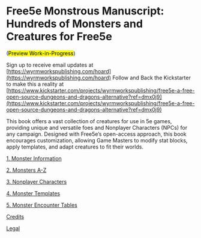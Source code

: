 # Free5e Monstrous Manuscript: Hundreds of Monsters and Creatures for Free5e

(<mark>Preview Work-in-Progress</mark>)

Sign up to receive email updates at [https://wyrmworkspublishing.com/hoard](https://wyrmworkspublishing.com/hoard)
Follow and Back the Kickstarter to make this a reality at [https://www.kickstarter.com/projects/wyrmworkspublishing/free5e-a-free-open-source-dungeons-and-dragons-alternative?ref=dmx0j9](https://www.kickstarter.com/projects/wyrmworkspublishing/free5e-a-free-open-source-dungeons-and-dragons-alternative?ref=dmx0j9)

This book offers a vast collection of creatures for use in 5e games, providing unique and versatile foes and Nonplayer Characters (NPCs) for any campaign.
Designed with Free5e’s open-access approach, this book encourages customization, allowing Game Masters to modify stat blocks, apply templates, and adapt creatures to fit their worlds.

[1. Monster Information](./01_Monster_Information/Monster_Information.md)

[2. Monsters A-Z](./02_Monsters_A-Z/Monsters_A-Z.md)

[3. Nonplayer Characters](./03_Nonplayer_Characters/Nonplayer_Characters.md)

[4. Monster Templates](./04_Monster_Templates/Monster_Templates.md)

[5. Monster Encounter Tables](./05_Monster_Encounter_Tables/Monster_Encounter_Tables.md)

[Credits](./Credits/Credits.md)

[Legal](./Legal.md)
